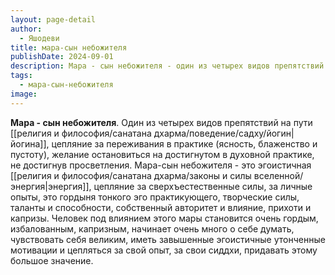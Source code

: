```yaml
---
layout: page-detail
author:
  - Яшодеви
title: мара-сын небожителя
publishDate: 2024-09-01
description: Мара - сын небожителя - один из четырех видов препятствий на пути йогина, цепляние за переживания в практике (ясность, блаженство и пустоту), желание остановиться на достигнутом в духовной практике, не достигнув просветления.
tags:
  - мара-сын-небожителя
image:
---
```

**Мара - сын небожителя**. Один из четырех видов препятствий на пути [[религия и философия/санатана дхарма/поведение/садху/йогин|йогина]], цепляние за переживания в практике (ясность, блаженство и пустоту), желание остановиться на достигнутом в духовной практике, не достигнув просветления. Мара-сын небожителя - это эгоистичная [[религия и философия/санатана дхарма/законы и силы вселенной/энергия|энергия]], цепляние за сверхъестественные силы, за личные опыты, это гордыня тонкого эго практикующего, творческие силы, таланты и способности, собственный авторитет и влияние, прихоти и капризы. Человек под влиянием этого мары становится очень гордым, избалованным, капризным, начинает очень много о себе думать, чувствовать себя великим, иметь завышенные эгоистичные утонченные мотивации и цепляться за свой опыт, за свои сиддхи, придавать этому большое значение.

